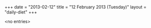 +++
date = "2013-02-12"
title = "12 February 2013 (Tuesday)"
layout = "daily-diet"
+++

<p>&lt;no entries&gt;</p>